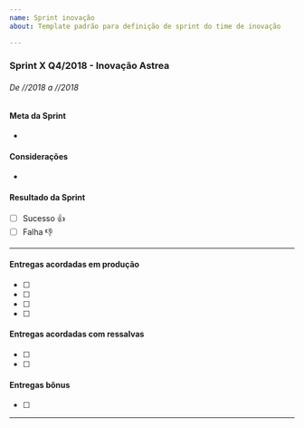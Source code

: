 ```yaml
---
name: Sprint inovação
about: Template padrão para definição de sprint do time de inovação

---
```


### Sprint X Q4/2018 - Inovação Astrea 
###### De //2018 a //2018
#### Meta da Sprint
- 
#### Considerações
- 
#### Resultado da Sprint
- [ ] Sucesso :thumbsup:  
- [ ] Falha :thumbsdown:
------------






#### Entregas acordadas em produção
- [ ] 
- [ ] 
- [ ] 
- [ ] 

#### Entregas acordadas com ressalvas 
- [ ] 
- [ ] 

#### Entregas bônus
- [ ] 
------------
